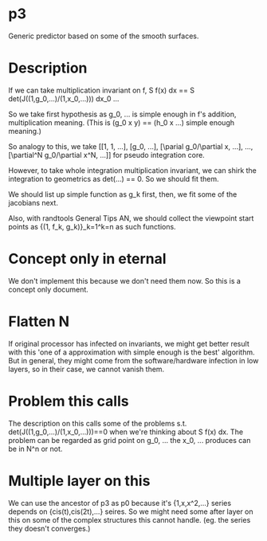 # p3
Generic predictor based on some of the smooth surfaces.

# Description
If we can take multiplication invariant on f, S f(x) dx == S det(J((1,g\_0,...)/(1,x\_0,...))) dx\_0 ...

So we take first hypothesis as g\_0, ... is simple enough in f's addition, multiplication meaning.
(This is (g\_0 x y\) == (h\_0 x ...) simple enough meaning.)

So analogy to this, we take \[\[1, 1, ...\], \[g\_0, ...\], \[\parial g\_0/\partial x, ...\], ..., \[\partial^N g\_0/\partial x^N, ...\]\] for pseudo integration core.

However, to take whole integration multiplication invariant, we can shirk the integration to geometrics as det(...) == 0. So we should fit them.

We should list up simple function as g\_k first, then, we fit some of the jacobians next.

Also, with randtools General Tips AN, we should collect the viewpoint start points as {(1, f_k, g_k)}_k=1^k=n as such functions.

# Concept only in eternal
We don't implement this because we don't need them now.
So this is a concept only document.

# Flatten N
If original processor has infected on invariants, we might get better result with this 'one of a approximation with simple enough is the best' algorithm.
But in general, they might come from the software/hardware infection in low layers, so in their case, we cannot vanish them.

# Problem this calls
The description on this calls some of the problems s.t. det(J((1,g\_0,...)/(1,x\_0,...)))==0 when we're thinking about S f(x) dx.
The problem can be regarded as grid point on g\_0, ... the x\_0, ... produces can be in N^n or not.

# Multiple layer on this
We can use the ancestor of p3 as p0 because it's {1,x,x^2,...} series depends on {cis(t),cis(2t),...} seires.
So we might need some after layer on this on some of the complex structures this cannot handle. (eg. the series they doesn't converges.)

